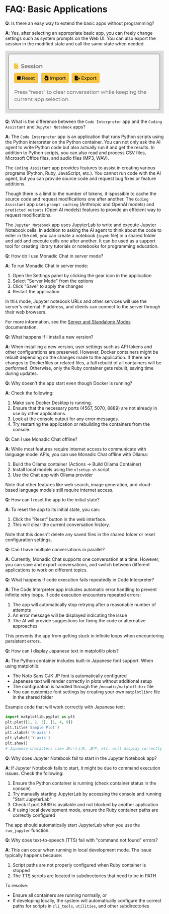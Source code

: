 # FAQ: Basic Applications

**Q**: Is there an easy way to extend the basic apps without programming?

**A**: Yes, after selecting an appropriate basic app, you can freely change settings such as system prompts on the Web UI. You can also export the session in the modified state and call the same state when needed.

![](../assets/images/monadic-chat-session.png ':size=400')

**Q**: What is the difference between the `Code Interpreter` app and the `Coding Assistant` and `Jupyter Notebook` apps?

**A**: The `Code Interpreter` app is an application that runs Python scripts using the Python interpreter on the Python container. You can not only ask the AI agent to write Python code but also actually run it and get the results. In addition to Python scripts, you can also read and process CSV files, Microsoft Office files, and audio files (MP3, WAV).

The `Coding Assistant` app provides features to assist in creating various programs (Python, Ruby, JavaScript, etc.). You cannot run code with the AI agent, but you can provide source code and request bug fixes or feature additions.

Though there is a limit to the number of tokens, it ispossible to cache the source code and request modifications one after another. The `Coding Assistant` app uses `prompt caching` (Anthropic and OpenAI models) and `predicted outputs` (Open AI models) features to provide an efficient way to request modifications.

The `Jupyter Notebook` app uses JupyterLab to write and execute Jupyter Notebook cells. In addition to asking the AI agent to think about the code to enter in the cell, you can create a notebook (`ipynb` file) in a shared folder and add and execute cells one after another. It can be used as a support tool for creating library tutorials or notebooks for programming education.

**Q**: How do I use Monadic Chat in server mode?

**A**: To run Monadic Chat in server mode:

1. Open the Settings panel by clicking the gear icon in the application
2. Select "Server Mode" from the options
3. Click "Save" to apply the changes
4. Restart the application

In this mode, Jupyter notebook URLs and other services will use the server's external IP address, and clients can connect to the server through their web browsers.

For more information, see the [Server and Standalone Modes](../docker-integration/basic-architecture.md#server-and-standalone-modes) documentation.

**Q**: What happens if I install a new version?

**A**: When installing a new version, user settings such as API tokens and other configurations are preserved. However, Docker containers might be rebuilt depending on the changes made to the application. If there are changes to Dockerfiles or related files, a full rebuild of all containers will be performed. Otherwise, only the Ruby container gets rebuilt, saving time during updates.

**Q**: Why doesn't the app start even though Docker is running?

**A**: Check the following:

1. Make sure Docker Desktop is running.
2. Ensure that the necessary ports (4567, 5070, 8889) are not already in use by other applications.
3. Look at the console output for any error messages.
4. Try restarting the application or rebuilding the containers from the console.

**Q**: Can I use Monadic Chat offline?

**A**: While most features require internet access to communicate with language model APIs, you can use Monadic Chat offline with Ollama:

1. Build the Ollama container (Actions → Build Ollama Container)
2. Install local models using the `olsetup.sh` script
3. Use the Chat app with Ollama provider

Note that other features like web search, image generation, and cloud-based language models still require internet access.

**Q**: How can I reset the app to the initial state?

**A**: To reset the app to its initial state, you can:

1. Click the "Reset" button in the web interface.
2. This will clear the current conversation history.

Note that this doesn't delete any saved files in the shared folder or reset configuration settings.

**Q**: Can I have multiple conversations in parallel?

**A**: Currently, Monadic Chat supports one conversation at a time. However, you can save and export conversations, and switch between different applications to work on different topics.

**Q**: What happens if code execution fails repeatedly in Code Interpreter?

**A**: The Code Interpreter app includes automatic error handling to prevent infinite retry loops. If code execution encounters repeated errors:

1. The app will automatically stop retrying after a reasonable number of attempts
2. An error message will be displayed indicating the issue
3. The AI will provide suggestions for fixing the code or alternative approaches

This prevents the app from getting stuck in infinite loops when encountering persistent errors.

**Q**: How can I display Japanese text in matplotlib plots?

**A**: The Python container includes built-in Japanese font support. When using matplotlib:

- The Noto Sans CJK JP font is automatically configured
- Japanese text will render correctly in plots without additional setup
- The configuration is handled through the `/monadic/matplotlibrc` file
- You can customize font settings by creating your own `matplotlibrc` file in the shared folder

Example code that will work correctly with Japanese text:
```python
import matplotlib.pyplot as plt
plt.plot([1, 2, 3], [1, 4, 9])
plt.title('Sample Plot')
plt.xlabel('X-axis')
plt.ylabel('Y-axis')
plt.show()
# Japanese characters like あいうえお, 漢字, etc. will display correctly
```

**Q**: Why does Jupyter Notebook fail to start in the Jupyter Notebook app?

**A**: If Jupyter Notebook fails to start, it might be due to command execution issues. Check the following:

1. Ensure the Python container is running (check container status in the console)
2. Try manually starting JupyterLab by accessing the console and running "Start JupyterLab"
3. Check if port 8889 is available and not blocked by another application
4. If using local development mode, ensure the Ruby container paths are correctly configured

The app should automatically start JupyterLab when you use the `run_jupyter` function.

**Q**: Why does text-to-speech (TTS) fail with "command not found" errors?

**A**: This can occur when running in local development mode. The issue typically happens because:

1. Script paths are not properly configured when Ruby container is stopped
2. The TTS scripts are located in subdirectories that need to be in PATH

To resolve:
- Ensure all containers are running normally, or
- If developing locally, the system will automatically configure the correct paths for scripts in `cli_tools`, `utilities`, and other subdirectories